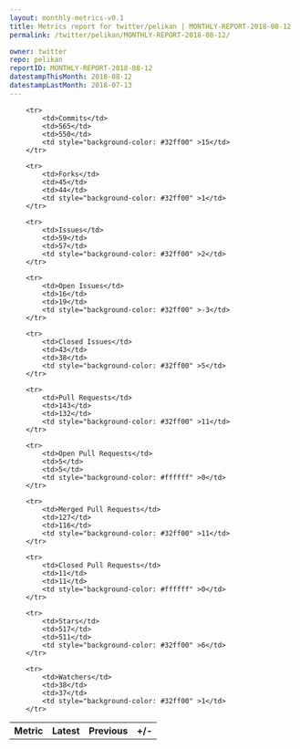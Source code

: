 ```yaml
---
layout: monthly-metrics-v0.1
title: Metrics report for twitter/pelikan | MONTHLY-REPORT-2018-08-12 | 2018-08-12
permalink: /twitter/pelikan/MONTHLY-REPORT-2018-08-12/

owner: twitter
repo: pelikan
reportID: MONTHLY-REPORT-2018-08-12
datestampThisMonth: 2018-08-12
datestampLastMonth: 2018-07-13
---
```



<table style="width: 100%;">
    <tr>
        <th>Metric</th>
        <th>Latest</th>
        <th>Previous</th>
        <th>+/-</th>
    </tr>

        <tr>
            <td>Commits</td>
            <td>565</td>
            <td>550</td>
            <td style="background-color: #32ff00" >15</td>
        </tr>
        
        <tr>
            <td>Forks</td>
            <td>45</td>
            <td>44</td>
            <td style="background-color: #32ff00" >1</td>
        </tr>
        
        <tr>
            <td>Issues</td>
            <td>59</td>
            <td>57</td>
            <td style="background-color: #32ff00" >2</td>
        </tr>
        
        <tr>
            <td>Open Issues</td>
            <td>16</td>
            <td>19</td>
            <td style="background-color: #32ff00" >-3</td>
        </tr>
        
        <tr>
            <td>Closed Issues</td>
            <td>43</td>
            <td>38</td>
            <td style="background-color: #32ff00" >5</td>
        </tr>
        
        <tr>
            <td>Pull Requests</td>
            <td>143</td>
            <td>132</td>
            <td style="background-color: #32ff00" >11</td>
        </tr>
        
        <tr>
            <td>Open Pull Requests</td>
            <td>5</td>
            <td>5</td>
            <td style="background-color: #ffffff" >0</td>
        </tr>
        
        <tr>
            <td>Merged Pull Requests</td>
            <td>127</td>
            <td>116</td>
            <td style="background-color: #32ff00" >11</td>
        </tr>
        
        <tr>
            <td>Closed Pull Requests</td>
            <td>11</td>
            <td>11</td>
            <td style="background-color: #ffffff" >0</td>
        </tr>
        
        <tr>
            <td>Stars</td>
            <td>517</td>
            <td>511</td>
            <td style="background-color: #32ff00" >6</td>
        </tr>
        
        <tr>
            <td>Watchers</td>
            <td>38</td>
            <td>37</td>
            <td style="background-color: #32ff00" >1</td>
        </tr>
        
</table>

